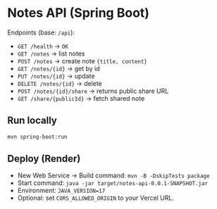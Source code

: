 # Notes API (Spring Boot)
Endpoints (base: `/api`):
- `GET /health` -> `OK`
- `GET /notes` -> list notes
- `POST /notes` -> create note `{title, content}`
- `GET /notes/{id}` -> get by id
- `PUT /notes/{id}` -> update
- `DELETE /notes/{id}` -> delete
- `POST /notes/{id}/share` -> returns public share URL
- `GET /share/{publicId}` -> fetch shared note

## Run locally
```bash
mvn spring-boot:run
```

## Deploy (Render)
- New Web Service -> Build command: `mvn -B -DskipTests package`
- Start command: `java -jar target/notes-api-0.0.1-SNAPSHOT.jar`
- Environment: `JAVA_VERSION=17`
- Optional: set `CORS_ALLOWED_ORIGIN` to your Vercel URL.
